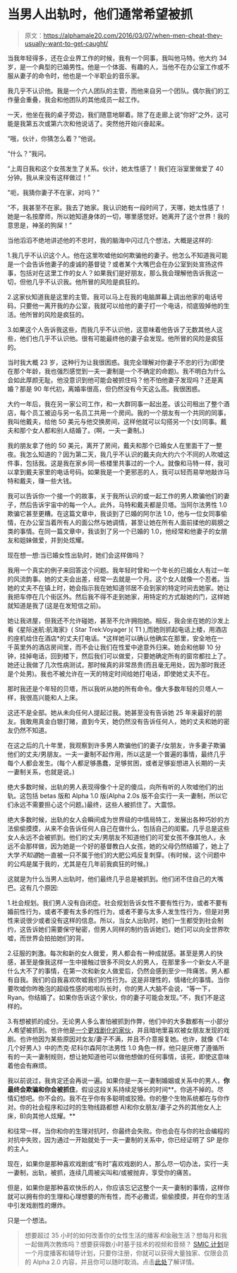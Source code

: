 # 当男人出轨时，他们通常希望被抓

> 原文：<https://alphamale20.com/2016/03/07/when-men-cheat-they-usually-want-to-get-caught/>

当我年轻得多，还在企业界工作的时候，我有一个同事，我叫他马特。他大约 34 岁，是一个典型的已婚男性。他是一个体面、有趣的人，当他不在办公室工作或不服从妻子的命令时，他也是一个半职业的音乐家。

我几乎不认识他。我是一个六人团队的主管，而他来自另一个团队。偶尔我们的工作量会重叠，我会和他团队的其他成员一起工作。

一天，他坐在我的桌子旁边，我们随意地聊着。除了在走廊上说“你好”之外，这可能是我第五次或第六次和他说话了。突然他开始兴奋起来。

“哦，伙计，你猜怎么着？”他说。

“什么？”我问。

“上周日我和这个女孩发生了关系。伙计，她太性感了！我们在浴室里做爱了 40 分钟。我从来没有这样做过！”

"呃，我猜你妻子不在家，对吗？"

“不，我甚至不在家。我去了她家。我认识她有一段时间了，天哪，她太性感了！她是一名按摩师，所以她知道身体的一切，哪里感觉好。她离开了这个世界！我的意思是，神圣的狗屎！”

当他滔滔不绝地讲述他的不忠时，我的脑海中闪过几个想法，大概是这样的:

1.我几乎不认识这个人。他在这里吹嘘他如何欺骗他的妻子。他怎么不知道我可能是一个会告诉他妻子的虔诚的基督徒？或者某个大嘴巴会在办公室到处宣扬这件事，包括对在这里工作的女人？如果我们是好朋友，那么我会理解他告诉我这一切，但他几乎不认识我。他所冒的风险是疯狂的。

2.这家伙知道我是这里的主管。我可以马上在我的电脑屏幕上调出他家的电话号码，只要他一离开我的办公室，我就可以给他的妻子打一个电话，彻底毁掉他的生活。他所冒的风险是疯狂的。

3.如果这个人告诉我这些，而我几乎不认识他，这意味着他告诉了无数其他人这些，他们也几乎不认识他。很有可能最终他的妻子会发现。他所冒的风险是疯狂的。

当时我大概 23 岁，这种行为让我很困惑。我完全理解对你妻子不忠的行为(即使在那个年龄，我也强烈感觉到一夫一妻制是一个不确定的命题)。我不明白为什么会如此厚颜无耻。他没意识到他可能会被抓住吗？他不怕他妻子发现吗？还是离婚？那是 90 年代初，离婚率很高，但仍然没有今天这么高。我很困惑。

大约一年后，我在另一家公司工作，和一大群同事一起出差。该公司租出了整个酒店，每个员工被迫与另一名员工共用一个房间。我的一个朋友有一个共同的同事，我叫他戴夫，给他 50 美元与他交换房间，这样他就可以勾搭另一个(女)同事。戴夫和那个女人都和别人结婚了。(啊，一夫一妻制。)

我的朋友拿了他的 50 美元，离开了房间，戴夫和那个已婚女人在里面干了一整夜。我怎么知道的？因为第二天，我几乎不认识的戴夫向大约六个不同的人吹嘘这件事，包括我。这是我在家乡同一栋楼里共事过的一个人。就像和马特一样，我可以拿到戴夫家里的电话号码。如果我是一个更邪恶的人，我可以轻而易举地敲诈马特和戴夫，赚一些大钱。

我可以告诉你一个接一个的故事，关于我所认识的或一起工作的男人欺骗他们的妻子，然后告诉宇宙中的每一个人。此外，马特和戴夫都是贝塔。当阿尔法男性 1.0 欺骗它甚至更糟。在这篇文章中，我谈到了已婚的阿尔法 1.0，他与一位女同事偷情，在办公室当着所有人的面公然与她调情，甚至让她在所有人面前揉他的肩膀之类的事情。在同一篇文章中，我谈到了另一个已婚的 1.0，他经常和他妻子的女朋友和姐妹做爱，并到处炫耀。

现在想一想:当已婚女性出轨时，她们会这样做吗？

我用一个真实的例子来回答这个问题。我年轻时曾和一个年长的已婚女人有过一年的风流韵事。她的丈夫会出差，经常一去就是一个月。这个女人就像一个忍者。当她的丈夫不在镇上时，她会指示我在她知道邻居不会到家的特定时间去她家。她让我把车停在几个街区外。然后我不得不走到她家，用特定的方式敲她的门，这样她就知道是我了(这是在发短信之前)。

她让我进屋，但我还不允许碰她，甚至不允许拥抱她。相反，我会坐在她的沙发上看《星际迷航:航海家》( Star Trek:Voyager )( T1 ),而她则抓起电话上楼，用酒店的座机给住在酒店*的丈夫打电话。*这样她可以确认他确实在那里，安全地在一千英里外的酒店房间里，而不会让我们在性爱中途意外归来。她会和他聊 10 分钟，挂掉电话，回到楼下，然后我们可以做爱，只要她确定所有的窗帘都拉上了。她还让我做了几次性病测试，那时候真的非常昂贵(而且毫无用处，因为那时我还是个处男)。我也不被允许在一天的特定时间给她打电话，即使她丈夫不在。

那时我还是个年轻的贝塔，所以我听从她的所有命令。像大多数年轻的贝塔人一样，我很高兴能和人上床。

这还不是全部。她从未向任何人提起过我。她甚至没有告诉她 25 年来最好的朋友。我敢用真金白银打赌，直到今天，她仍然没有告诉任何人，她的丈夫和她的密友仍然不知道。

在这之后的几十年里，我观察到许多男人欺骗他们的妻子/女朋友，许多妻子欺骗他们的丈夫/男朋友。一夫一妻制不起作用，所以这是一个普遍的事情，最终几乎每个人都会发生。(每个人都足够愚蠢，足够贫困，或者足够妄想进入长期的一夫一妻制关系，也就是说。)

绝大多数时候，出轨的男人表现得像个十足的傻瓜，向所有听的人吹嘘他们的出轨。这包括 betas 版和 Alpha 1.0 版(Alpha 2.0s 版不会实行一夫一妻制，所以它们永远不需要担心这个问题。)最终，这些人被抓住了。大震惊。

绝大多数时候，出轨的女人会瞬间成为世界级的中情局特工，发展出各种巧妙的方法偷偷摸摸，从来不会告诉任何人自己在做什么，包括自己的闺蜜。几乎总是这些女人永远不会被抓到。他们的丈夫/男朋友不知道他们的可爱女孩不像其他人，永远不会那样做，因为她是一个好的基督教白人女孩，她的父母仍然结婚了，她上了大学*不知道*她一直被一只不属于他们的大肥公鸡反复刺穿。(有时候，这个问题中的公鸡是属于我的，尤其是在几年前我疯狂的时候。)

这就是为什么当男人出轨时，他们最终几乎总是被抓到。他们闭不住自己的大嘴巴。这有几个原因:

1.社会规划。我们男人没有自闭症。社会规划告诉女性不要有性行为，或者不要有婚前性行为，或者不要有太多的性行为，或者不要与太多人发生性行为，但是对男性来说很少或者没有这样的信息。所以，当女人出轨时，她们一生都受到社会制约，这告诉她们需要保守秘密，但男人同样的制约告诉她们，她们可以向全世界吹嘘，而世界会拍拍她们的背。

2.征服的刺激。每次和新的女人做爱，男人都会有一种成就感。甚至是男人的快感，甚至是像我这样一生中接触过很多不同女人的男人，在那里多一个新女人不是什么大不了的事情，在第一次和新女人做爱后，仍然会感到至少一阵痛苦。男人都有自我。我们的自我喜欢吹嘘我们的性行为。这是非理性的，情绪化的事情。当你要吹嘘你昨晚泡的超级性感的啦啦队长时，你的男人大脑不会说，“等一下，Ryan。你结婚了。如果你告诉这个家伙，你的妻子可能会发现。”不，我们不是这样的。

3.有想被抓的成分。无论男人多么害怕被抓到作弊，他们中的大多数都有一小部分人希望被抓到。也许他是[一个更戏剧化的家伙](https://blackdragonblog.com/2012/03/25/drama-tolerance/)，并且暗地里喜欢被女朋友发现的戏剧。也许他因为某些原因对女友/妻子不满，并且不介意报复她。也许，就像《T4:几个好男人》中的杰克·尼科尔森阿尔法男性 1.0 角色一样，他只是厌倦了遵循所有的一夫一妻制规则，想让她知道他可以做他想做的任何事情，该死，即使这意味着他会有麻烦。

我以前说过，我肯定还会再说一遍。如果你是一夫一妻制婚姻或关系中的男人，**你最终会欺骗和你会被抓住**，假设这段关系持续足够长的时间**。你逃不掉的。尽情幻想吧。你不会的。我不在乎你有多聪明或狡猾。你的整个生物系统都在与你作对。你的社会程序和过时的生物线路都想 A)和你女朋友/妻子之外的其他女人上床，B)向其他人炫耀。**

和往常一样，当你和你的生理对抗时，你最终会失败。你也会在与你的社会编程的对抗中失败，因为通过一开始就处于一夫一妻制的关系中，你已经证明了 SP 是你的主人。

现在，如果你是那种喜欢戏剧或“有时”喜欢戏剧的人，那么尽一切办法，实行一夫一妻制，出轨，被抓，连续几周被尖叫和/或被抛弃，享受你的痛苦。

但是，如果你是那种喜欢快乐的人，你应该忘记这整个一夫一妻制的事情，这样你就可以拥有你的生理和心理想要的所有性，而不必撒谎，偷偷摸摸，并在你的生活中引发戏剧性的爆炸。

只是一个想法。

> 想要超过 35 小时的如何改善你的女性生活的播客*和*金融生活？想每月和我一起做两次教练吗？想要获得数小时基于技术的视频和音频？ [SMIC 计划](https://alphamale20.kartra.com/page/vIL17)是一个月度播客和辅导计划，只要你注册，你就可以获得大量独家、仅限会员的 Alpha 2.0 内容，并且你可以随时取消。点击[此处](https://alphamale20.kartra.com/page/vIL17)了解详情。
> 
> 
